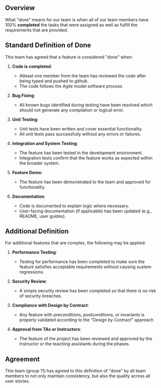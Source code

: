 ## Overview
What "done" means for our team is when all of our team members have 100% **completed** the tasks that were assigned as well as fulfill the requirements that are provided. 
## Standard Definition of Done
This team has agreed that a feature is considered "done" when:

1. **Code is completed**:
   - Atleast one member from the team has reviewed the code after being typed and pushed to github.
   - The code follows the Agile model software process
  
2. **Bug Fixing**:
   - All known bugs identified during testing have been resolved which should not generate any compilation or logical error.
     
3. **Unit Testing**:
   - Unit tests have been written and cover essential functionality.
   - All unit tests pass successfully without any errors or failures. 

4. **Integration and System Testing**:
   - The feature has been tested in the development environment.
   - Integration tests confirm that the feature works as expected within the broader system.

5. **Feature Demo**:
   - The feature has been demonstrated to the team and approved for functionality.
     
6. **Documentation**:
   - Code is documented to explain logic where necessary.
   - User-facing documentation (if applicable) has been updated (e.g., README, user guides).
   


## Additional Definition
For additional features that are complex, the following may be applied:

1. **Performance Testing**:
   - Testing for performance has been completed to make sure the feature satisfies acceptable requirements without causing sustem regressions.

2. **Security Review**:
   - A simple security review has been completed so that there is no risk of security breaches.

3. **Compliance with Design by Contract**:
   - Any feature with preconditions, postconditions, or invariants is properly validated according to the "Design by Contract" approach

4. **Approval from TAs or Instructors**:
   - The feature of the project has been reviewed and approved by the instructor or the teaching assistants during the phases.

## Agreement
This team (group 11) has agreed to this definition of "done" by all team members to not only maintain consistency, but also the quality across all user stories.
